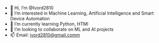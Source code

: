 - 👋 Hi, I’m @Ivord2810
- 👀 I’m interested in Machine Learning, Artificial Intelligence and Smart Device Automation
- 🌱 I’m currently learning Python, HTMl
- 💞️ I’m looking to collaborate on ML and AI projects
- 📫 Email: ivord2810@gmail.comm

<!---
Ivord2810/Ivord2810 is a ✨ special ✨ repository because its `README.md` (this file) appears on your GitHub profile.
You can click the Preview link to take a look at your changes.
--->
